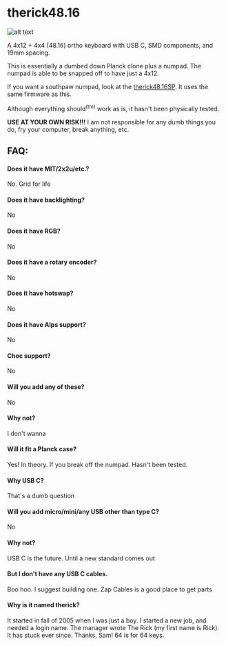 # therick48.16
![alt text](https://github.com/therickthe/therick48.16/blob/master/01%20therick48.16_bottom.png)

A 4x12 + 4x4 (48.16) ortho keyboard with USB C, SMD components, and 19mm spacing.

This is essentially a dumbed down Planck clone plus a numpad. The numpad is able to be snapped off to have just a 4x12.

If you want a southpaw numpad, look at the [therick48.16SP](https://github.com/therickthe/therick48.16SP). It uses the same firmware as this.

Although everything should<sup>(tm)</sup> work as is, it hasn't been physically tested.

**USE AT YOUR OWN RISK!!!** I am not responsible for any dumb things you do, fry your computer, break anything, etc.

## FAQ:
#### Does it have MIT/2x2u/etc.? 
No. Grid for life

#### Does it have backlighting?
No

#### Does it have RGB?
No

#### Does it have a rotary encoder?
No

#### Does it have hotswap?
No

#### Does it have Alps support?
No

#### Choc support?
No

#### Will you add any of these?
No

#### Why not?
I don't wanna

#### Will it fit a Planck case?
Yes! In theory. If you break off the numpad. Hasn't been tested.

#### Why USB C?
That's a dumb question

#### Will you add micro/mini/any USB other than type C?
No

#### Why not?
USB C is the future. Until a new standard comes out

#### But I don't have any USB C cables.
Boo hoo. I suggest building one. Zap Cables is a good place to get parts

#### Why is it named therick?
It started in fall of 2005 when I was just a boy. I started a new job, and needed a login name. The manager wrote The Rick (my first name is Rick). It has stuck ever since. Thanks, Sam! 64 is for 64 keys.

